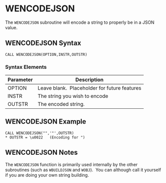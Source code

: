 # WENCODEJSON

<PageHeader />

The `WENCODEJSON` subroutine will encode a string to properly be in a JSON value.

## WENCODEJSON Syntax

```
CALL WENCODEJSON(OPTION,INSTR,OUTSTR)
```

### Syntax Elements

| Parameter | Description                                   |
| --------- | --------------------------------------------- |
| OPTION    | Leave blank.  Placeholder for future features |
| INSTR     | The string you wish to encode                 |
| OUTSTR    | The encoded string.                           |

## WENCODEJSON Example

```
CALL WENCODEJSON("",'"',OUTSTR)
* OUTSTR = \u0022   (Encoding for ")
```

## WENCODEJSON Notes

The `WENCODEJSON` function is primarily used internally by the other subroutines (such as `WBUILDJSON` and `WOBJ`).  You can although call it yourself if you are doing your own string building.

<PageFooter />
